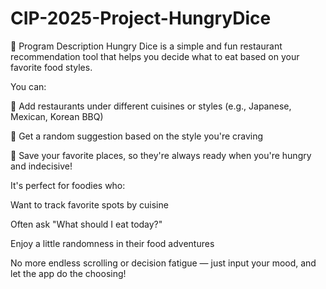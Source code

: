 # CIP-2025-Project-HungryDice
📌 Program Description
Hungry Dice is a simple and fun restaurant recommendation tool that helps you decide what to eat based on your favorite food styles.

You can:

🍜 Add restaurants under different cuisines or styles (e.g., Japanese, Mexican, Korean BBQ)

🎲 Get a random suggestion based on the style you're craving

💾 Save your favorite places, so they're always ready when you're hungry and indecisive!

It's perfect for foodies who:

Want to track favorite spots by cuisine

Often ask "What should I eat today?"

Enjoy a little randomness in their food adventures

No more endless scrolling or decision fatigue — just input your mood, and let the app do the choosing!
